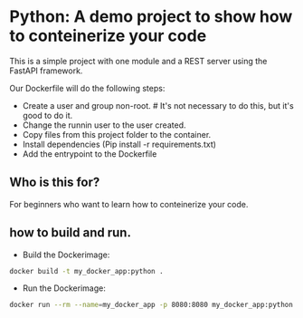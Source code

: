 # Python: A demo project to show how to conteinerize your code

This is a simple project with one module and a REST server using the FastAPI framework.

Our Dockerfile will do the following steps:
- Create a user and group non-root.  # It's not necessary to do this, but it's good to do it.
- Change the runnin user to the user created.
- Copy files from this project folder to the container.
- Install dependencies (Pip install -r requirements.txt) 
- Add the entrypoint to the Dockerfile


## Who is this for?
For beginners who want to learn how to conteinerize your code.

## how to build and run.
- Build the Dockerimage:
```bash
docker build -t my_docker_app:python .
```

- Run the Dockerimage:
```bash
docker run --rm --name=my_docker_app -p 8080:8080 my_docker_app:python
```